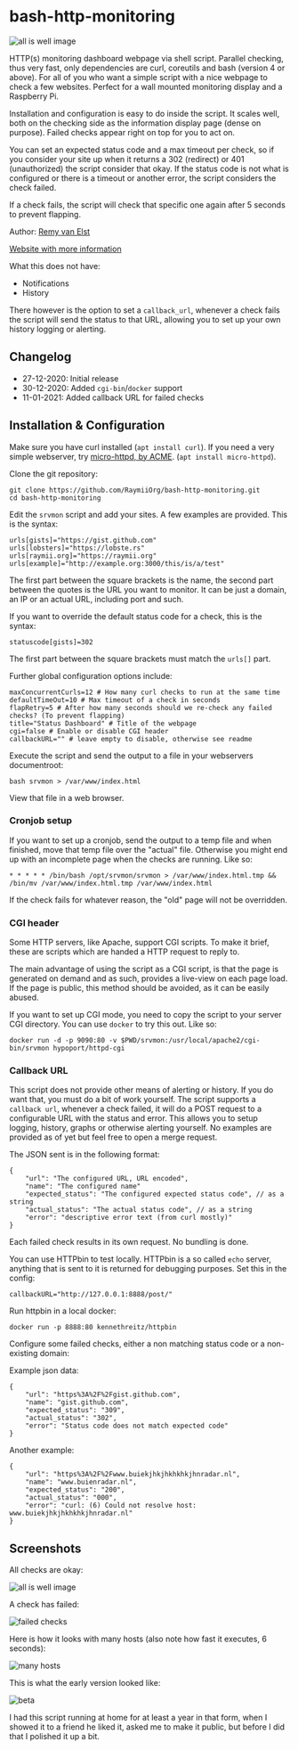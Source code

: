 # bash-http-monitoring

![all is well image][1]

HTTP(s) monitoring dashboard webpage via shell script. Parallel checking, thus very fast, only dependencies are
curl, coreutils and bash (version 4 or above). For all of you who want a simple script with a nice webpage to check
a few websites. Perfect for a wall mounted monitoring display and a Raspberry Pi.

Installation and configuration is easy to do inside the script. It scales well, both on the checking side
as the information display page (dense on purpose). Failed checks appear right on top for you to act on.

You can set an expected status code and a max timeout per check, so if you consider your site up when
it returns a 302 (redirect) or 401 (unauthorized) the script consider that okay. If the status code
is not what is configured or there is a timeout or another error, the script considers the check failed.

If a check fails, the script will check that specific one again after 5 seconds to prevent flapping. 

Author: [Remy van Elst][6]

[Website with more information][8]

What this does not have:

- Notifications
- History

There however is the option to set a `callback_url`, whenever a check fails the script will send
the status to that URL, allowing you to set up your own history logging or alerting.

## Changelog

* 27-12-2020: Initial release
* 30-12-2020: Added `cgi-bin`/`docker` support
* 11-01-2021: Added callback URL for failed checks

## Installation & Configuration

Make sure you have curl installed (`apt install curl`). If you need a very simple webserver, try [micro-httpd, by ACME][5]. (`apt install micro-httpd`).

Clone the git repository:

	git clone https://github.com/RaymiiOrg/bash-http-monitoring.git
	cd bash-http-monitoring

Edit the `srvmon` script and add your sites. A few examples are provided. This is the syntax:

	urls[gists]="https://gist.github.com"
	urls[lobsters]="https://lobste.rs"
	urls[raymii.org]="https://raymii.org"
	urls[example]="http://example.org:3000/this/is/a/test"

The first part between the square brackets is the name, the second part between the quotes is the URL you want
to monitor. It can be just a domain, an IP or an actual URL, including port and such.

If you want to override the default status code for a check, this is the syntax:

	statuscode[gists]=302

The first part between the square brackets must match the `urls[]` part.

Further global configuration options include:

	maxConcurrentCurls=12 # How many curl checks to run at the same time
	defaultTimeOut=10 # Max timeout of a check in seconds
	flapRetry=5 # After how many seconds should we re-check any failed checks? (To prevent flapping)
	title="Status Dashboard" # Title of the webpage 
	cgi=false # Enable or disable CGI header
	callbackURL="" # leave empty to disable, otherwise see readme

Execute the script and send the output to a file in your webservers documentroot:

	bash srvmon > /var/www/index.html

View that file in a web browser.

### Cronjob setup

If you want to set up a cronjob, send the output to a temp file and when finished, move that temp
file over the "actual" file. Otherwise you might end up with an incomplete page when the checks are 
running. Like so:

	* * * * * /bin/bash /opt/srvmon/srvmon > /var/www/index.html.tmp && /bin/mv /var/www/index.html.tmp /var/www/index.html

If the check fails for whatever reason, the "old" page will not be overridden.

### CGI header

Some HTTP servers, like Apache, support CGI scripts. To make it brief, these are scripts which 
are handed a HTTP request to reply to.

The main advantage of using the script as a CGI script, is that the page is generated on demand 
and as such, provides a live-view on each page load.  
If the page is public, this method should be avoided, as it can be easily abused.

If you want to set up CGI mode, you need to copy the script to your server CGI directory. 
You can use `docker` to try this out. Like so:

	docker run -d -p 9090:80 -v $PWD/srvmon:/usr/local/apache2/cgi-bin/srvmon hypoport/httpd-cgi

### Callback URL

This script does not provide other means of alerting or history. If you do want that, you must do
a bit of work yourself. The script supports a `callback url`, whenever a check failed, it will
do a POST request to a configurable URL with the status and error. This allows you to setup 
logging, history, graphs or otherwise alerting yourself. No examples are provided as of yet but
feel free to open a merge request.

The JSON sent is in the following format:

	{
		"url": "The configured URL, URL encoded",
		"name": "The configured name"
		"expected_status": "The configured expected status code", // as a string
		"actual_status": "The actual status code", // as a string
		"error": "descriptive error text (from curl mostly)"
	} 

Each failed check results in its own request. No bundling is done.

You can use HTTPbin to test locally. HTTPbin is a so called `echo` server, anything 
that is sent to it is returned for debugging purposes. Set this in the config:

	callbackURL="http://127.0.0.1:8888/post/"

Run httpbin in a local docker:

	docker run -p 8888:80 kennethreitz/httpbin

Configure some failed checks, either a non matching status code or a non-existing domain:

Example json data:
	
	{
		"url": "https%3A%2F%2Fgist.github.com",
		"name": "gist.github.com",
		"expected_status": "309",
		"actual_status": "302",
		"error": "Status code does not match expected code"
	} 

Another example:

	{
		"url": "https%3A%2F%2Fwww.buiekjhkjhkhkhkjhnradar.nl",
		"name": "www.buienradar.nl",
		"expected_status": "200",
		"actual_status": "000",
		"error": "curl: (6) Could not resolve host: www.buiekjhkjhkhkhkjhnradar.nl"
	}

## Screenshots 

All checks are okay:

![all is well image][1]

A check has failed:

![failed checks][2]

Here is how it looks with many hosts (also note how fast it executes, 6 seconds):

![many hosts][4]

This is what the early version looked like:

![beta][3]

I had this script running at home for at least a year in that form, when I showed it to a friend he liked it, 
asked me to make it public, but before I did that I polished it up a bit.


[1]: screenshots/okay.png
[2]: screenshots/fail.png
[3]: screenshots/firstVersion.png
[4]: screenshots/many.png
[5]: https://acme.com/software/micro_httpd/
[6]: https://raymii.org
[8]: https://raymii.org/s/software/Bash_HTTP_Monitoring_Dashboard.html
